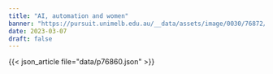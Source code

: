 ```yaml
---
title: "AI, automation and women"
banner: "https://pursuit.unimelb.edu.au/__data/assets/image/0030/76872/AI,-automation-and-women_ecd7252c-fbdf-47f5-a65b-146c134b5ef8.jpg"
date: 2023-03-07
draft: false
---
```


{{< json_article file="data/p76860.json" >}}